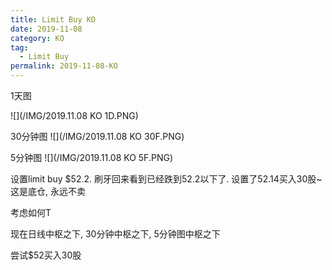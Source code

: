```yaml
---
title: Limit Buy KO
date: 2019-11-08
category: KO
tag:
  - Limit Buy
permalink: 2019-11-08-KO
---
```

1天图

![](/IMG/2019.11.08 KO 1D.PNG)

30分钟图
![](/IMG/2019.11.08 KO 30F.PNG)

5分钟图
![](/IMG/2019.11.08 KO 5F.PNG)

设置limit buy $\$$52.2. 刷牙回来看到已经跌到52.2以下了. 设置了52.14买入30股~ 这是底仓, 永远不卖

考虑如何T

现在日线中枢之下, 30分钟中枢之下, 5分钟图中枢之下

尝试$\$$52买入30股
